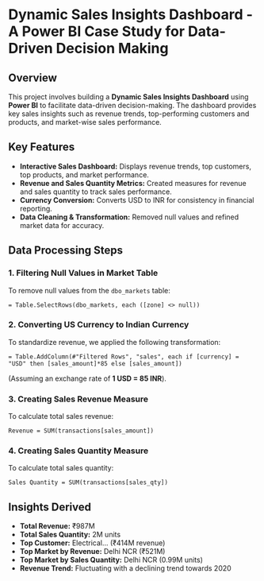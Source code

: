 # **Dynamic Sales Insights Dashboard - A Power BI Case Study for Data-Driven Decision Making**  

## **Overview**  
This project involves building a **Dynamic Sales Insights Dashboard** using **Power BI** to facilitate data-driven decision-making. The dashboard provides key sales insights such as revenue trends, top-performing customers and products, and market-wise sales performance.  

## **Key Features**  
- **Interactive Sales Dashboard:** Displays revenue trends, top customers, top products, and market performance.  
- **Revenue and Sales Quantity Metrics:** Created measures for revenue and sales quantity to track sales performance.  
- **Currency Conversion:** Converts USD to INR for consistency in financial reporting.  
- **Data Cleaning & Transformation:** Removed null values and refined market data for accuracy.  

## **Data Processing Steps**  

### **1. Filtering Null Values in Market Table**  
To remove null values from the `dbo_markets` table:  
```PowerQuery  
= Table.SelectRows(dbo_markets, each ([zone] <> null))  
```

### **2. Converting US Currency to Indian Currency**  
To standardize revenue, we applied the following transformation:  
```PowerQuery  
= Table.AddColumn(#"Filtered Rows", "sales", each if [currency] = "USD" then [sales_amount]*85 else [sales_amount])  
```
(Assuming an exchange rate of **1 USD = 85 INR**).  

### **3. Creating Sales Revenue Measure**  
To calculate total sales revenue:  
```DAX  
Revenue = SUM(transactions[sales_amount])  
```

### **4. Creating Sales Quantity Measure**  
To calculate total sales quantity:  
```DAX  
Sales Quantity = SUM(transactions[sales_qty])  
```

## **Insights Derived**  
- **Total Revenue:** ₹987M  
- **Total Sales Quantity:** 2M units  
- **Top Customer:** Electrical… (₹414M revenue)  
- **Top Market by Revenue:** Delhi NCR (₹521M)  
- **Top Market by Sales Quantity:** Delhi NCR (0.99M units)  
- **Revenue Trend:** Fluctuating with a declining trend towards 2020  



